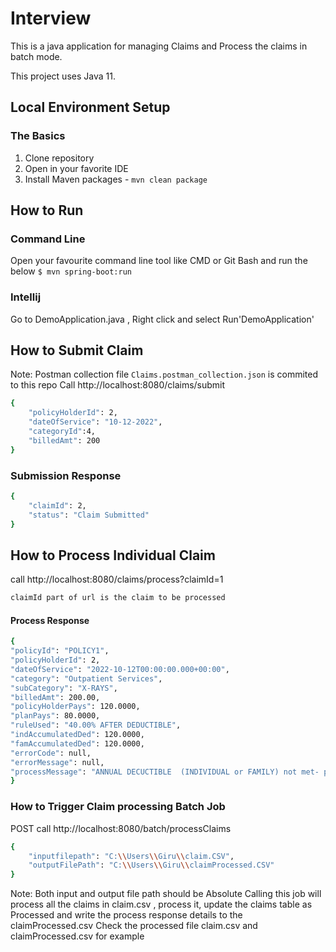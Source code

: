 # Interview

This is a java application for managing Claims and Process the claims in batch mode.

This project uses Java 11.

## Local Environment Setup

### The Basics

1. Clone repository
2. Open in your favorite IDE
3. Install Maven packages - `mvn clean package`

## How to Run 
 ### Command Line
  Open your favourite command line tool like CMD or Git Bash and run the below
  `$ mvn spring-boot:run`
  ### Intellij 

Go to DemoApplication.java , Right click and select Run'DemoApplication'

## How to Submit Claim

Note: Postman collection file `Claims.postman_collection.json` is commited to this repo
Call http://localhost:8080/claims/submit

```bash
{
    "policyHolderId": 2,
    "dateOfService": "10-12-2022",
    "categoryId":4,
    "billedAmt": 200
}
```
### Submission Response
```bash
{
    "claimId": 2,
    "status": "Claim Submitted"
}
```
## How to Process Individual Claim
call http://localhost:8080/claims/process?claimId=1
```bash
claimId part of url is the claim to be processed
```
#### Process Response 
```bash
{
"policyId": "POLICY1",
"policyHolderId": 2,
"dateOfService": "2022-10-12T00:00:00.000+00:00",
"category": "Outpatient Services",
"subCategory": "X-RAYS",
"billedAmt": 200.00,
"policyHolderPays": 120.0000,
"planPays": 80.0000,
"ruleUsed": "40.00% AFTER DEDUCTIBLE",
"indAccumulatedDed": 120.0000,
"famAccumulatedDed": 120.0000,
"errorCode": null,
"errorMessage": null,
"processMessage": "ANNUAL DECUCTIBLE  (INDIVIDUAL or FAMILY) not met- plan pays 40.00%"
}
```
### How to Trigger Claim processing Batch Job

POST call http://localhost:8080/batch/processClaims

```bash
{
    "inputfilepath": "C:\\Users\\Giru\\claim.CSV",
    "outputFilePath": "C:\\Users\\Giru\\claimProcessed.CSV"
}
```
Note: Both input and output file path should  be Absolute 
 Calling this job will process all the claims in claim.csv 
, process it, update the claims table as Processed and write the 
process response details to the claimProcessed.csv 
Check the  processed file  claim.csv and claimProcessed.csv for example 